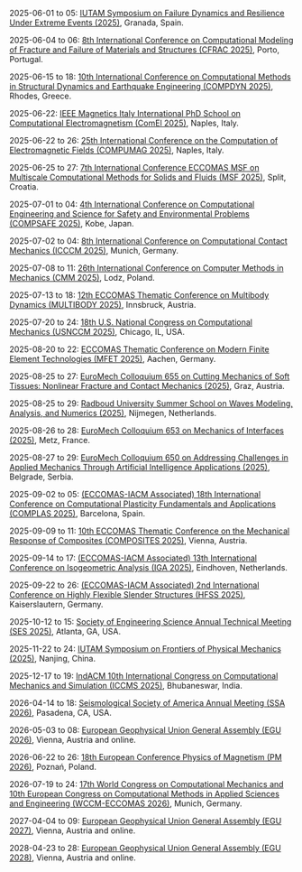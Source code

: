 2025-06-01 to 05: [IUTAM Symposium on Failure Dynamics and Resilience Under Extreme Events (2025)](https://iutam.org/events/iutam-symposium-on-failure-dynamics-and-resilience-under-extreme-events "Focuses on failure dynamics and resilience in materials under extreme conditions. Topics include fracture mechanics, computational modeling, and applications in structural engineering and disaster mitigation."), Granada, Spain.

2025-06-04 to 06: [8th International Conference on Computational Modeling of Fracture and Failure of Materials and Structures (CFRAC 2025)](https://www.cfrac2025.pt/ "CFRAC 2025 focuses on computational modeling of material fracture and failure, covering finite element methods and damage mechanics. Topics include crack propagation, composite failure, and applications in aerospace and civil engineering, emphasizing numerical simulation techniques."), Porto, Portugal.

2025-06-15 to 18: [10th International Conference on Computational Methods in Structural Dynamics and Earthquake Engineering (COMPDYN 2025)](https://2025.compdyn.org/ "This conference focuses on computational methods for structural dynamics and earthquake engineering, covering finite element methods, dynamic response analysis, and seismic simulations. Topics include structural vibrations, soil-structure interactions, and applications in seismic design, emphasizing numerical techniques for earthquake-resistant structures."), Rhodes, Greece.

2025-06-22: [IEEE Magnetics Italy International PhD School on Computational Electromagnetism (ComEl 2025)](https://www.comel2025phdschool.com/ "ComEl 2025 focuses on computational electromagnetism, covering finite element methods, boundary element techniques, and electromagnetic modeling. Topics include antenna design, electromagnetic compatibility, and applications in electrical engineering, emphasizing computational tools for electromagnetic simulations."), Naples, Italy.

2025-06-22 to 26: [25th International Conference on the Computation of Electromagnetic Fields (COMPUMAG 2025)](https://www.compumag2025.com/ "COMPUMAG 2025 focuses on computational electromagnetics, covering numerical methods, electromagnetic wave propagation, and field simulations. Topics include magnetostatics, electromagnetic devices, and applications in energy and telecommunications, emphasizing advanced computational techniques for electromagnetic modeling."), Naples, Italy.

2025-06-25 to 27: [7th International Conference ECCOMAS MSF on Multiscale Computational Methods for Solids and Fluids (MSF 2025)](https://ceacm.net/msf-2025/ "MSF 2025 focuses on multiscale computational methods, covering finite element methods, homogenization, and coupled simulations. Topics include material failure, fluid-structure interactions, and applications in engineering and biomechanics, emphasizing computational multiscale modeling techniques."), Split, Croatia.

2025-07-01 to 04: [4th International Conference on Computational Engineering and Science for Safety and Environmental Problems (COMPSAFE 2025)](https://www.compsafe2025.org/ "COMPSAFE 2025 focuses on computational engineering for safety and environmental problems, covering finite element methods, risk analysis, and environmental modeling. Topics include structural safety, disaster simulation, and pollution control, emphasizing computational solutions for safety challenges."), Kobe, Japan.

2025-07-02 to 04: [8th International Conference on Computational Contact Mechanics (ICCCM 2025)](https://www.unibw.de/icccm2025 "ICCCM 2025 focuses on computational contact mechanics, covering contact algorithms, friction modeling, and finite element methods. Topics include wear analysis, contact dynamics, and applications in automotive and biomechanics, emphasizing numerical techniques for contact problems."), Munich, Germany.

2025-07-08 to 11: [26th International Conference on Computer Methods in Mechanics (CMM 2025)](https://cmm2025.p.lodz.pl/ "CMM 2025 focuses on computational mechanics, covering finite element methods, contact mechanics, and structural dynamics. Topics include material modeling, multiscale simulations, and applications in engineering and biomechanics, emphasizing numerical techniques for mechanical systems analysis."), Lodz, Poland.

2025-07-13 to 18: [12th ECCOMAS Thematic Conference on Multibody Dynamics (MULTIBODY 2025)](https://www.uibk.ac.at/en/congress/multibody2025/ "MULTIBODY 2025 focuses on multibody dynamics, covering computational methods, rigid and flexible body systems, and dynamics simulations. Topics include vehicle dynamics, robotics, and biomechanics, emphasizing numerical techniques for modeling complex multibody mechanical systems."), Innsbruck, Austria.

2025-07-20 to 24: [18th U.S. National Congress on Computational Mechanics (USNCCM 2025)](https://usnccm18.usacm.org/), Chicago, IL, USA.

2025-08-20 to 22: [ECCOMAS Thematic Conference on Modern Finite Element Technologies (MFET 2025)](https://mfet2025.de/ "MFET 2025 focuses on finite element technologies, covering adaptive meshing, high-order methods, and multiphysics simulations. Topics include applications in structural mechanics, fluid dynamics, and electromagnetics, emphasizing advanced numerical methods for engineering and scientific computations."), Aachen, Germany.

2025-08-25 to 27: [EuroMech Colloquium 655 on Cutting Mechanics of Soft Tissues: Nonlinear Fracture and Contact Mechanics (2025)](https://655.euromech.org/ "Examines nonlinear fracture and contact mechanics in soft tissues. Topics include computational modeling, biomechanical analysis, and applications in medical engineering and tissue mechanics."), Graz, Austria.

2025-08-25 to 29: [Radboud University Summer School on Waves Modeling, Analysis, and Numerics (2025)](https://www.math.ru.nl/wave/ "This summer school explores wave modeling, covering numerical methods, wave propagation, and scattering theory. Topics include applications in acoustics, electromagnetics, and fluid dynamics, emphasizing computational and analytical techniques for solving wave-related problems in engineering and physics."), Nijmegen, Netherlands.

2025-08-26 to 28: [EuroMech Colloquium 653 on Mechanics of Interfaces (2025)](http://653.euromech.org/ "Focuses on mechanics at material interfaces. Topics include interfacial dynamics, computational modeling, and applications in solid mechanics and fluid-structure interactions."), Metz, France.

2025-08-27 to 29: [EuroMech Colloquium 650 on Addressing Challenges in Applied Mechanics Through Artificial Intelligence Applications (2025)](http://650.euromech.org/ "Explores AI applications in applied mechanics. Topics include machine learning for material modeling, structural analysis, and optimization in engineering design."), Belgrade, Serbia.

2025-09-02 to 05: [(ECCOMAS-IACM Associated) 18th International Conference on Computational Plasticity Fundamentals and Applications (COMPLAS 2025)](https://complas2025.cimne.com/complas_2025 "COMPLAS 2025 focuses on computational plasticity, covering material modeling, finite element methods, and damage mechanics. Topics include applications in structural engineering, geomechanics, and manufacturing, emphasizing numerical techniques for simulating plastic deformation and material behavior."), Barcelona, Spain.

2025-09-09 to 11: [10th ECCOMAS Thematic Conference on the Mechanical Response of Composites (COMPOSITES 2025)](https://composites2025.cimne.com/ "COMPOSITES 2025 focuses on the mechanical response of composites, covering finite element modeling, failure analysis, and multiscale simulations. Topics include applications in aerospace, automotive, and energy, emphasizing computational methods for composite material design and performance."), Vienna, Austria.

2025-09-14 to 17: [(ECCOMAS-IACM Associated) 13th International Conference on Isogeometric Analysis (IGA 2025)](https://iga2025.cimne.com/ "IGA 2025 focuses on isogeometric analysis, covering spline-based methods, CAD integration, and numerical simulations. Topics include applications in structural mechanics, fluid dynamics, and biomechanics, emphasizing computational techniques for seamless design-to-analysis workflows in engineering."), Eindhoven, Netherlands.

2025-09-22 to 26: [(ECCOMAS-IACM Associated) 2nd International Conference on Highly Flexible Slender Structures (HFSS 2025)](https://hfss.uniri.hr/ "HFSS 2025 focuses on highly flexible slender structures, covering computational mechanics, nonlinear dynamics, and structural analysis. Topics include applications in aerospace, marine engineering, and robotics, emphasizing numerical methods for modeling flexible structural behavior."), Kaiserslautern, Germany.

2025-10-12 to 15: [Society of Engineering Science Annual Technical Meeting (SES 2025)](https://sites.gatech.edu/2025ses/), Atlanta, GA, USA.

2025-11-22 to 24: [IUTAM Symposium on Frontiers of Physical Mechanics (2025)](https://iutam.org/events/iutam-symposium-on-frontiers-of-physical-mechanics "Focuses on advancements in physical mechanics. Topics include computational mechanics, material modeling, and applications in structural engineering and material science."), Nanjing, China.

2025-12-17 to 19: [IndACM 10th International Congress on Computational Mechanics and Simulation (ICCMS 2025)](https://www.iccms2025.in/), Bhubaneswar, India.

2026-04-14 to 18: [Seismological Society of America Annual Meeting (SSA 2026)](https://meetings.seismosoc.org/ "SSA 2026 focuses on seismology, covering seismic wave modeling, earthquake dynamics, and geophysical imaging. Topics include applications in hazard assessment, tectonic studies, and resource exploration, emphasizing computational and experimental methods for understanding seismic phenomena."), Pasadena, CA, USA.

2026-05-03 to 08: [European Geophysical Union General Assembly (EGU 2026)](https://www.egu.eu/meetings/calendar/egu/ "EGU 2026 focuses on geophysics, covering seismology, atmospheric science, and Earth system modeling. Topics include climate dynamics, geophysical imaging, and natural hazards, emphasizing computational and experimental methods for understanding Earth\'s physical processes and environmental challenges."), Vienna, Austria and online.

2026-06-22 to 26: [18th European Conference Physics of Magnetism (PM 2026)](https://www.ifmpan.poznan.pl/pm26/ "PM 2026 explores magnetism, covering spintronics, magnetic materials, and nanomagnetism. Topics include applications in data storage, sensors, and quantum technologies, emphasizing computational and experimental methods for studying magnetic properties and phenomena."), Poznań, Poland.

2026-07-19 to 24: [17th World Congress on Computational Mechanics and 10th European Congress on Computational Methods in Applied Sciences and Engineering (WCCM-ECCOMAS 2026)](https://wccm-eccomas2026.org/ "WCCM-ECCOMAS 2026 explores computational mechanics, covering finite element methods, multiscale modeling, and structural dynamics. Topics include applications in aerospace, civil engineering, and biomechanics, emphasizing computational techniques for simulating complex mechanical systems."), Munich, Germany.

2027-04-04 to 09: [European Geophysical Union General Assembly (EGU 2027)](https://www.egu.eu/meetings/calendar/egu/ "EGU 2027 focuses on geophysics, covering seismology, climate dynamics, and planetary science. Topics include geophysical modeling, natural hazard assessment, and Earth observation, emphasizing computational and experimental methods for studying Earth\'s systems and processes."), Vienna, Austria and online.

2028-04-23 to 28: [European Geophysical Union General Assembly (EGU 2028)](https://www.egu.eu/meetings/calendar/egu/ "EGU 2028 focuses on geophysics, covering atmospheric science, seismology, and Earth system modeling. Topics include climate change, geophysical imaging, and planetary exploration, emphasizing computational and experimental methods for understanding Earth\'s physical and environmental systems."), Vienna, Austria and online.

